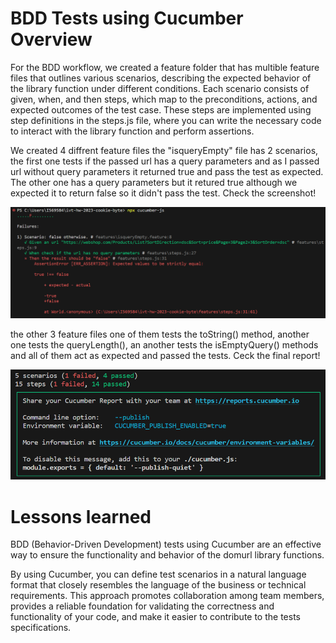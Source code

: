 # BDD Tests using Cucumber Overview
For the BDD workflow, we created a feature folder that has multible feature files that outlines various scenarios, describing the expected behavior of the library function under different conditions. Each scenario consists of given, when, and then steps, which map to the preconditions, actions, and expected outcomes of the test case. These steps are implemented using step definitions in the steps.js file, where you can write the necessary code to interact with the library function and perform assertions.

We created 4 diffrent feature files the "isqueryEmpty" file has 2 scenarios, the first one tests if the passed url has a query parameters and as I passed url without query parameters it returned true and pass the test as expected. The other one has a query parameters but it retured true although we expected it to return false so it didn't pass the test. Check the screenshot!

![](Screenshots/failedStep.png)

the other 3 feature files one of them tests the toString() method, another one tests the queryLength(), an another tests the isEmptyQuery() methods and all of them act as expected and passed the tests. Ceck the final report!

![](Screenshots/report.png)

# Lessons learned

BDD (Behavior-Driven Development) tests using Cucumber are an effective way to ensure the functionality and behavior of the domurl library functions.

By using Cucumber, you can define test scenarios in a natural language format that closely resembles the language of the business or technical requirements. This approach promotes collaboration among team members, provides a reliable foundation for validating the correctness and functionality of your code, and make it easier to contribute to the tests specifications.
